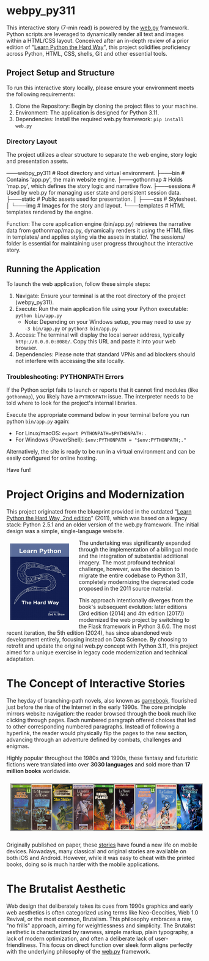 # webpy_py311

This interactive story (7-min read) is powered by the <a href="https://webpy.org/" target="_blank">web.py</a> framework. Python scripts are leveraged to dynamically render all text and images within a HTML/CSS layout. Conceived after an in-depth review of a prior edition of "<a href="https://learnpythonthehardway.org/" target="_blank">Learn Python the Hard Way</a>", this project solidifies proficiency across Python, HTML, CSS, shells, Git and other essential tools.

## Project Setup and Structure

To run this interactive story locally, please ensure your environment meets the following requirements:

1. Clone the Repository: Begin by cloning the project files to your machine.
1. Environment: The application is designed for Python 3.11.
1. Dependencies: Install the required web.py framework: `pip install web.py`

### Directory Layout

The project utilizes a clear structure to separate the web engine, story logic and presentation assets.

───webpy_py311           # Root directory and virtual environment.
    ├───bin              # Contains 'app.py', the main website engine.
    ├───gothonmap        # Holds 'map.py', which defines the story logic and narrative flow.
    ├───sessions         # Used by web.py for managing user state and persistent session data.
    ├───static           # Public assets used for presentation.
    │   ├───css          # Stylesheet.
    │   └───img          # Images for the story and layout.
    └───templates        # HTML templates rendered by the engine.

Function: The core application engine (bin/app.py) retrieves the narrative data from gothonmap/map.py, dynamically renders it using the HTML files in templates/ and applies styling via the assets in static/. The sessions/ folder is essential for maintaining user progress throughout the interactive story.

## Running the Application

To launch the web application, follow these simple steps:

1. Navigate: Ensure your terminal is at the root directory of the project (webpy_py311).
1. Execute: Run the main application file using your Python executable: `python bin/app.py`
    - Note: Depending on your Windows setup, you may need to use `py -3 bin/app.py` or `python3 bin/app.py`
1. Access: The terminal will display the local server address, typically `http://0.0.0.0:8080/`. Copy this URL and paste it into your web browser.
1. Dependencies: Please note that standard VPNs and ad blockers should not interfere with accessing the site locally.

### Troubleshooting: PYTHONPATH Errors

If the Python script fails to launch or reports that it cannot find modules (like `gothonmap`), you likely have a `PYTHONPATH` issue. The interpreter needs to be told where to look for the project's internal libraries.

Execute the appropriate command below in your terminal before you run python `bin/app.py` again:

- For Linux/macOS: `export PYTHONPATH=$PYTHONPATH:.`
- For Windows (PowerShell): `$env:PYTHONPATH = "$env:PYTHONPATH;."`

Alternatively, the site is ready to be run in a virtual environment and can be easily configured for online hosting.

Have fun!

# Project Origins and Modernization

This project originated from the blueprint provided in the outdated "<a href="https://cglab.ca/~morin/teaching/1405/lpthw/book/" target="_blank">Learn Python the Hard Way, 2nd edition</a>" (2011), which was based on a legacy stack: Python 2.5.1 and an older version of the web.py framework. The initial design was a simple, single-language website.

<img style="width:auto; height:200px; margin-top:10px; margin-bottom:10px; margin-left:10px; margin-right:25px; float:left" src="static/img/lpthw2ndedition.jpg" alt="page image1"/>

The undertaking was significantly expanded through the implementation of a bilingual mode and the integration of substantial additional imagery. The most profound technical challenge, however, was the decision to migrate the entire codebase to Python 3.11, completely modernizing the deprecated code proposed in the 2011 source material.

This approach intentionally diverges from the book's subsequent evolution: later editions (3rd edition (2014) and 4th edition (2017)) modernized the web project by switching to the Flask framework in Python 3.6.0. The most recent iteration, the 5th edition (2024), has since abandoned web development entirely, focusing instead on Data Science. By choosing to retrofit and update the original web.py concept with Python 3.11, this project aimed for a unique exercise in legacy code modernization and technical adaptation.

# The Concept of Interactive Stories

The heyday of branching-path novels, also known as <a href="https://en.wikipedia.org/wiki/Gamebook" target="_blank">gamebook</a>, flourished just before the rise of the Internet in the early 1990s. The core principle mirrors website navigation: the reader browsed through the book much like clicking through pages. Each numbered paragraph offered choices that led to other corresponding numbered paragraphs. Instead of following a hyperlink, the reader would physically flip the pages to the new section, advancing through an adventure defined by combats, challenges and enigmas.

Highly popular throughout the 1980s and 1990s, these fantasy and futuristic fictions were translated into over <b>3030 languages</b> and sold more than <b>17 million books</b> worldwide.

<img style="width:auto; height:125px; margin-top:10px; margin-bottom:10px; margin-left:10px; margin-right:10px; position:static" src="static/img/gamebooks.png" alt="page image2"/>

Originally published on paper, these <a href="http://gamebooks.org/" target="_blank">stories</a> have found a new life on mobile devices. Nowadays, many classical and original stories are available on both iOS and Android. However, while it was easy to cheat with the printed books, doing so is much harder with the mobile applications.

# The Brutalist Aesthetic

Web design that deliberately takes its cues from 1990s graphics and early web aesthetics is often categorized using terms like Neo-Geocities, Web 1.0 Revival, or the most common, Brutalism. This philosophy embraces a raw, "no frills" approach, aiming for weightlessness and simplicity. The Brutalist aesthetic is characterized by rawness, simple markup, plain typography, a lack of modern optimization, and often a deliberate lack of user-friendliness. This focus on direct function over sleek form aligns perfectly with the underlying philosophy of the <a href="http://webpy.org/" target="_blank">web.py</a> framework.
